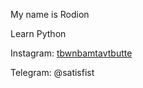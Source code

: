 My name is Rodion

Learn Python

Instagram: [tbwnbamtavtbutte](https://www.instagram.com/tbwnbamtavtbutte/)

Telegram: @satisfist

<!---
F-R-E-D-E-R-I-S-O-N/F-R-E-D-E-R-I-S-O-N is a ✨ special ✨ repository because its `README.md` (this file) appears on your GitHub profile.
You can click the Preview link to take a look at your changes.
--->

